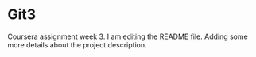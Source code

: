 # Git3
Coursera assignment week 3. I am editing the README file. Adding some more details about the project description.
